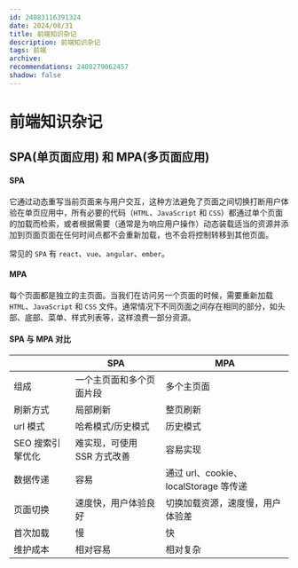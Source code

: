 ```yaml
---
id: 24083116391324
date: 2024/08/31
title: 前端知识杂记
description: 前端知识杂记
tags: 前端
archive:
recommendations: 2408279062457
shadow: false
---
```


# 前端知识杂记

<!-- ## MVC 和 MVVM 模型

**MVC** (Model-View-Controller : 模型-视图-控制器)
**MVVM** (Model-View-ViewModel : 模型-视图-视图模型)

> 其中 Model 负责数据的存储，View 负责数据的显示。两者的区别在于对数据变化后对视图的更新方式和处理用户的操作输入。

**MVC** 中的 Controller 在对用户操作的处理和对视图的更新处理都是使用传统的方式，用户的操作信息直接传递到 Controller， Controller 在处理后再将处理结果反应在视图上（如果有需要）。

**MVVM** 中的 ViewModel 相当与 Model 和 View 中间的桥，View 和 Model 不能直接沟通而是通过这个桥，使得代码结果更加清晰。ViewModel 的建立离不开数据的双向绑定支持。在用户在页面操作时，ViewModel 可以根据用户的在 View 的操作来改变 Model 中的数据，ViewModel 也会监听 Model 中的数据改变来更新视图。 -->

## SPA(单页面应用) 和 MPA(多页面应用)

#### SPA

它通过动态重写当前页面来与用户交互，这种方法避免了页面之间切换打断用户体验在单页应用中，所有必要的代码（`HTML`、`JavaScript` 和 `CSS`）都通过单个页面的加载而检索，或者根据需要（通常是为响应用户操作）动态装载适当的资源并添加到页面页面在任何时间点都不会重新加载，也不会将控制转移到其他页面。

常见的 `SPA` 有 `react`、`vue`、`angular`、`ember`。

#### MPA

每个页面都是独立的主页面。当我们在访问另一个页面的时候，需要重新加载 `HTML`、`JavaScript` 和 `CSS` 文件。通常情况下不同页面之间存在相同的部分，如头部、底部、菜单、样式列表等，这样浪费一部分资源。

#### SPA 与 MPA 对比

|                  | SPA                         | MPA                                   |
| ---------------- | --------------------------- | ------------------------------------- |
| 组成             | 一个主页面和多个页面片段    | 多个主页面                            |
| 刷新方式         | 局部刷新                    | 整页刷新                              |
| url 模式         | 哈希模式/历史模式           | 历史模式                              |
| SEO 搜索引擎优化 | 难实现，可使用 SSR 方式改善 | 容易实现                              |
| 数据传递         | 容易                        | 通过 url、cookie、localStorage 等传递 |
| 页面切换         | 速度快，用户体验良好        | 切换加载资源，速度慢，用户体验差      |
| 首次加载         | 慢                          | 快                                    |
| 维护成本         | 相对容易                    | 相对复杂                              |

<!-- ## SEO(搜索引擎优化)

**SEO** 全称 `Search Engine Optimization`，`SEO` 的主要工作是通过了解各类搜索引擎如何抓取互联网页面、如何进行索引以及如何确定其对某一特定关键词的搜索结果排名等技术，来对网页进行相关的优化，使其提高搜索引擎排名，从而提高网站访问量，最终提升网站的销售能力或宣传能力的技术。 -->

<!-- ## 如何给 SPA 做 SEO -->

<!-- ## 参考 -->

<!-- 1. [name](url) -->
